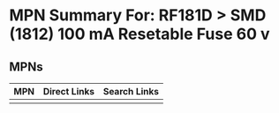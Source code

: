 



# MPN Summary For: RF181D > SMD (1812) 100 mA Resetable Fuse 60 v

## MPNs
  

|MPN|Direct Links|Search Links|
| :--- | :--- | :--- |
||||
